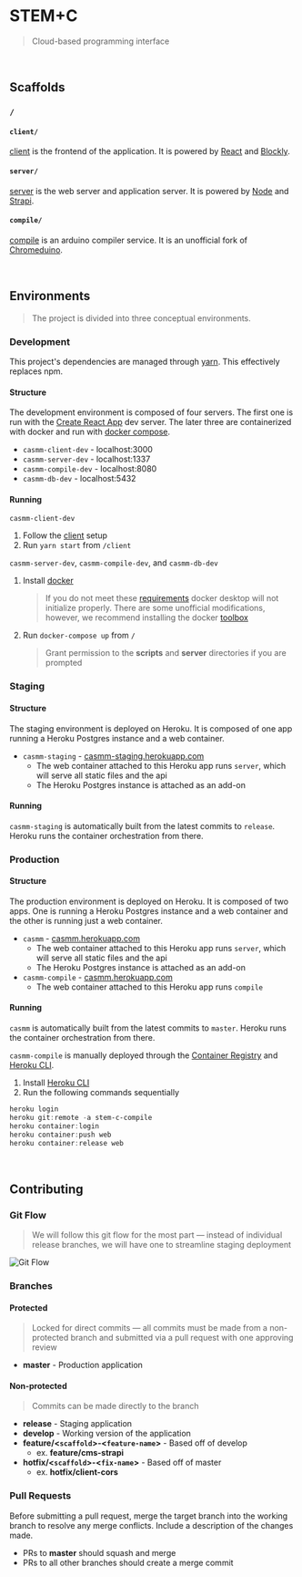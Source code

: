# STEM+C

> Cloud-based programming interface

<br/>

## Scaffolds

### `/`  

#### `client/` 
[client](/client#client) is the frontend of the application. It is powered by [React](https://reactjs.org/) and [Blockly](https://developers.google.com/blockly).

#### `server/`

[server](/server#server) is the web server and application server. It is powered by [Node](https://nodejs.org/en/) and [Strapi](https://strapi.io/documentation/v3.x/getting-started/introduction.html).

#### `compile/`

  [compile](/compile#compile) is an arduino compiler service. It is an unofficial fork of [Chromeduino](https://github.com/spaceneedle/Chromeduino).

<br/>

## Environments

> The project is divided into three conceptual environments.

### Development
This project's dependencies are managed through [yarn](https://classic.yarnpkg.com/en/docs/install/#mac-stable). This effectively replaces npm.

#### Structure

The development environment is composed of four servers. The first one is run with the [Create React App](https://create-react-app.dev/docs/getting-started/) dev server. The later three are containerized with docker and run with [docker compose](https://docs.docker.com/compose/).

* `casmm-client-dev` - localhost:3000
* `casmm-server-dev` - localhost:1337
* `casmm-compile-dev` - localhost:8080
* `casmm-db-dev` - localhost:5432

#### Running

`casmm-client-dev`

1. Follow the [client](/client#setup) setup
2. Run `yarn start` from `/client`

`casmm-server-dev`, `casmm-compile-dev`, and `casmm-db-dev`

1. Install [docker](https://docs.docker.com/get-docker/)

   > If you do not meet these [requirements](https://docs.docker.com/toolbox/toolbox_install_windows/) docker desktop will not initialize properly. There are some unofficial modifications, however, we recommend installing the docker [toolbox](https://docs.docker.com/toolbox/toolbox_install_windows/) 

3. Run `docker-compose up` from `/`

   > Grant permission to the **scripts** and **server** directories if you are prompted

### Staging

#### Structure

The staging environment is deployed on Heroku. It is composed of one app running a Heroku Postgres instance and a web container.

* `casmm-staging` - [casmm-staging.herokuapp.com](https://casmm-staging.herokuapp.com/)
  * The web container attached to this Heroku app runs `server`, which will serve all static files and the api
  * The Heroku Postgres instance is attached as an add-on

#### Running

`casmm-staging` is automatically built from the latest commits to `release`. Heroku runs the container orchestration from there.

### Production

#### Structure

The production environment is deployed on Heroku. It is composed of two apps. One is running a Heroku Postgres instance and a web container and the other is running just a web container.

* `casmm` - [casmm.herokuapp.com](https://casmm.herokuapp.com/)
  * The web container attached to this Heroku app runs `server`, which will serve all static files and the api
  * The Heroku Postgres instance is attached as an add-on
* `casmm-compile` - [casmm.herokuapp.com](https://casmm-compile.herokuapp.com/)
  * The web container attached to this Heroku app runs `compile`

#### Running

`casmm` is automatically built from the latest commits to `master`. Heroku runs the container orchestration from there.

`casmm-compile` is manually deployed through the [Container Registry](https://devcenter.heroku.com/articles/container-registry-and-runtime) and [Heroku CLI](https://devcenter.heroku.com/articles/heroku-cli).

1. Install [Heroku CLI](https://devcenter.heroku.com/articles/heroku-cli)
2. Run the following commands sequentially

```powershell
heroku login
heroku git:remote -a stem-c-compile
heroku container:login
heroku container:push web
heroku container:release web
```

<br/>

## Contributing

### Git Flow 

> We will follow this git flow for the most part — instead of individual release branches, we will have one to streamline staging deployment 

![Git Flow](https://nvie.com/img/git-model@2x.png)

### Branches

#### Protected

> Locked for direct commits — all commits must be made from a non-protected branch and submitted via a pull request with one approving review

- **master** - Production application

#### Non-protected

> Commits can be made directly to the branch

- **release** - Staging application
- **develop** - Working version of the application
- **feature/<`scaffold`>-<`feature-name`>** - Based off of develop
  - ex. **feature/cms-strapi**
- **hotfix/<`scaffold`>-<`fix-name`>** - Based off of master
  - ex. **hotfix/client-cors**

### Pull Requests

Before submitting a pull request, merge the target branch into the working branch to resolve any merge conflicts. Include a description of the changes made.

- PRs to **master** should squash and merge
- PRs to all other branches should create a merge commit

